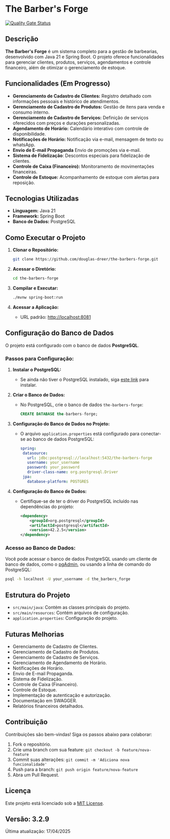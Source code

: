 # The Barber's Forge

[![Quality Gate Status](https://sonarcloud.io/api/project_badges/measure?project=douglas-dreer_the-barbers-forge&metric=alert_status)](https://sonarcloud.io/summary/new_code?id=douglas-dreer_the-barbers-forge)

## Descrição
**The Barber's Forge** é um sistema completo para a gestão de barbearias, desenvolvido com Java 21 e Spring Boot. O projeto oferece funcionalidades para gerenciar clientes, produtos, serviços, agendamentos e controle financeiro, além de otimizar o gerenciamento de estoque.

## Funcionalidades (Em Progresso)

- **Gerenciamento de Cadastro de Clientes:** Registro detalhado com informações pessoais e histórico de atendimentos.
- **Gerenciamento de Cadastro de Produtos:** Gestão de itens para venda e consumo interno.
- **Gerenciamento de Cadastro de Serviços:** Definição de serviços oferecidos com preços e durações personalizadas.
- **Agendamento de Horário:** Calendário interativo com controle de disponibilidade.
- **Notificações de Horário:** Notificação via e-mail, mensagem de texto ou whatsApp.
- **Envio de E-mail Propaganda** Envio de promoções via e-mail.
- **Sistema de Fidelização**: Descontos especiais para fidelização de clientes.
- **Controle de Caixa (Financeiro):** Monitoramento de movimentações financeiras.
- **Controle de Estoque:** Acompanhamento de estoque com alertas para reposição.

## Tecnologias Utilizadas

- **Linguagem:** Java 21
- **Framework:** Spring Boot
- **Banco de Dados:** PostgreSQL

## Como Executar o Projeto

1. **Clonar o Repositório:**
   ```bash
   git clone https://github.com/douglas-dreer/the-barbers-forge.git
   ```

2. **Acessar o Diretório:**
   ```bash
   cd the-barbers-forge
   ```

3. **Compilar e Executar:**
   ```bash
   ./mvnw spring-boot:run
   ```

4. **Acessar a Aplicação:**
    - URL padrão: [http://localhost:8081](http://localhost:8080)

## Configuração do Banco de Dados

O projeto está configurado com o banco de dados **PostgreSQL**.

### Passos para Configuração:

1. **Instalar o PostgreSQL:**
    - Se ainda não tiver o PostgreSQL instalado, siga [este link](https://www.postgresql.org/download/) para instalar.

2. **Criar o Banco de Dados:**
    - No PostgreSQL, crie o banco de dados `the-barbers-forge`:
      ```sql
      CREATE DATABASE the-barbers-forge;
      ```

3. **Configuração do Banco de Dados no Projeto:**
    - O arquivo `application.properties` está configurado para conectar-se ao banco de dados PostgreSQL:
      ```yml
      spring:
       datasource:
         url: jdbc:postgresql://localhost:5432/the-barbers-forge
         username: your_username
         password: your_password
         driver-class-name: org.postgresql.Driver
       jpa:
         database-platform: POSTGRES
      ```

4. **Configuração do Banco de Dados:**
    - Certifique-se de ter o driver do PostgreSQL incluído nas dependências do projeto:
      ```xml
      <dependency>
          <groupId>org.postgresql</groupId>
          <artifactId>postgresql</artifactId>
          <version>42.2.5</version>
      </dependency>
      ```

### Acesso ao Banco de Dados:

Você pode acessar o banco de dados PostgreSQL usando um cliente de banco de dados, como
o [pgAdmin](https://www.pgadmin.org/), ou usando a linha de comando do PostgreSQL:

```bash
psql -h localhost -U your_username -d the_barbers_forge
```

## Estrutura do Projeto

- `src/main/java`: Contém as classes principais do projeto.
- `src/main/resources`: Contém arquivos de configuração.
- `application.properties`: Configuração do projeto.

## Futuras Melhorias

- Gerenciamento de Cadastro de Clientes.
- Gerenciamento de Cadastro de Produtos.
- Gerenciamento de Cadastro de Serviços.
- Gerenciamento de Agendamento de Horário.
- Notificações de Horário.
- Envio de E-mail Propaganda.
- Sistema de Fidelização.
- Controle de Caixa (Financeiro).
- Controle de Estoque.
- Implementação de autenticação e autorização.
- Documentação em SWAGGER.
- Relatórios financeiros detalhados.

## Contribuição

Contribuições são bem-vindas! Siga os passos abaixo para colaborar:

1. Fork o repositório.
2. Crie uma branch com sua feature: `git checkout -b feature/nova-feature`
3. Commit suas alterações: `git commit -m 'Adiciona nova funcionalidade'`
4. Push para a branch: `git push origin feature/nova-feature`
5. Abra um Pull Request.

## Licença

Este projeto está licenciado sob a [MIT License](LICENSE).

## Versão: 3.2.9

Última atualização: 17/04/2025
